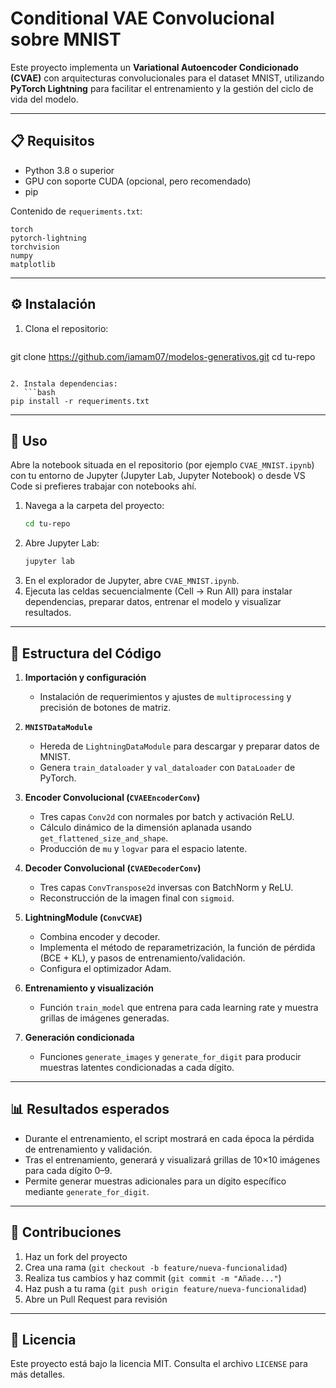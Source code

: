 # Conditional VAE Convolucional sobre MNIST

Este proyecto implementa un **Variational Autoencoder Condicionado (CVAE)** con arquitecturas convolucionales para el dataset MNIST, utilizando **PyTorch Lightning** para facilitar el entrenamiento y la gestión del ciclo de vida del modelo.

---

## 📋 Requisitos

- Python 3.8 o superior
- GPU con soporte CUDA (opcional, pero recomendado)
- pip

Contenido de `requeriments.txt`:
```
torch
pytorch-lightning
torchvision
numpy
matplotlib
```

---

## ⚙️ Instalación

1. Clona el repositorio:
   ```bash
git clone https://github.com/iamam07/modelos-generativos.git
cd tu-repo
```

2. Instala dependencias:
   ```bash
pip install -r requeriments.txt
```

---

## 🚀 Uso

Abre la notebook situada en el repositorio (por ejemplo `CVAE_MNIST.ipynb`) con tu entorno de Jupyter (Jupyter Lab, Jupyter Notebook) o desde VS Code si prefieres trabajar con notebooks ahí.

1. Navega a la carpeta del proyecto:
   ```bash
   cd tu-repo
   ```
2. Abre Jupyter Lab:  
   ```bash
   jupyter lab
   ```
3. En el explorador de Jupyter, abre `CVAE_MNIST.ipynb`.
4. Ejecuta las celdas secuencialmente (Cell → Run All) para instalar dependencias, preparar datos, entrenar el modelo y visualizar resultados.

---

## 📐 Estructura del Código

1. **Importación y configuración**
   - Instalación de requerimientos y ajustes de `multiprocessing` y precisión de botones de matriz.

2. **`MNISTDataModule`**
   - Hereda de `LightningDataModule` para descargar y preparar datos de MNIST.
   - Genera `train_dataloader` y `val_dataloader` con `DataLoader` de PyTorch.

3. **Encoder Convolucional (`CVAEEncoderConv`)**
   - Tres capas `Conv2d` con normales por batch y activación ReLU.
   - Cálculo dinámico de la dimensión aplanada usando `get_flattened_size_and_shape`.
   - Producción de `mu` y `logvar` para el espacio latente.

4. **Decoder Convolucional (`CVAEDecoderConv`)**
   - Tres capas `ConvTranspose2d` inversas con BatchNorm y ReLU.
   - Reconstrucción de la imagen final con `sigmoid`.

5. **LightningModule (`ConvCVAE`)**
   - Combina encoder y decoder.
   - Implementa el método de reparametrización, la función de pérdida (BCE + KL), y pasos de entrenamiento/validación.
   - Configura el optimizador Adam.

6. **Entrenamiento y visualización**
   - Función `train_model` que entrena para cada learning rate y muestra grillas de imágenes generadas.

7. **Generación condicionada**
   - Funciones `generate_images` y `generate_for_digit` para producir muestras latentes condicionadas a cada dígito.

---

## 📊 Resultados esperados

- Durante el entrenamiento, el script mostrará en cada época la pérdida de entrenamiento y validación.
- Tras el entrenamiento, generará y visualizará grillas de 10×10 imágenes para cada dígito 0–9.
- Permite generar muestras adicionales para un dígito específico mediante `generate_for_digit`.

---

## 🤝 Contribuciones

1. Haz un fork del proyecto
2. Crea una rama (`git checkout -b feature/nueva-funcionalidad`)
3. Realiza tus cambios y haz commit (`git commit -m "Añade..."`)
4. Haz push a tu rama (`git push origin feature/nueva-funcionalidad`)
5. Abre un Pull Request para revisión

---

## 📄 Licencia

Este proyecto está bajo la licencia MIT. Consulta el archivo `LICENSE` para más detalles.

